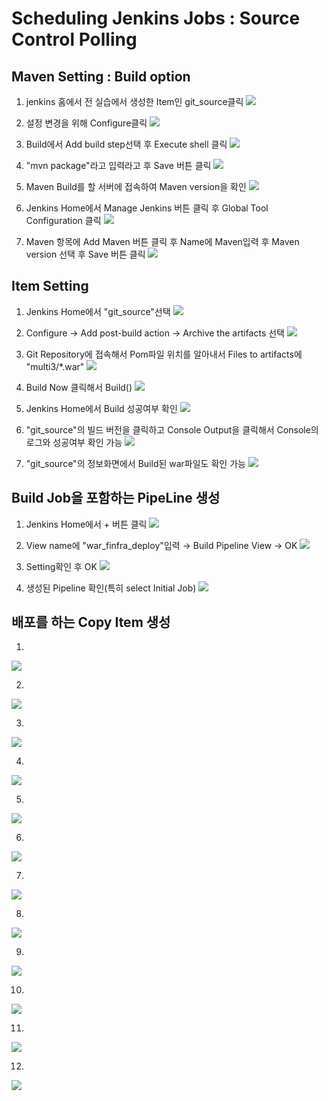 # Scheduling Jenkins Jobs  : Source Control Polling
## Maven Setting : Build option
1. jenkins 홈에서 전 실습에서 생성한 Item인 git_source클릭
![](img/1.png)
2. 설정 변경을 위해 Configure클릭
![](img/2.png)

3. Build에서 Add build step선택 후 Execute shell 클릭
![](img/3.png)
4. "mvn package"라고 입력라고 후 Save 버튼 클릭
![](img/4.png)

5. Maven Build를 할 서버에 접속하여 Maven version을 확인
![](img/5.png)

6. Jenkins Home에서 Manage Jenkins 버튼 클릭 후 Global Tool Configuration 클릭
![](img/6.png)

7. Maven 항목에 Add Maven 버튼 클릭 후 Name에 Maven입력 후 Maven version 선택 후 Save 버튼 클릭
![](img/7.png)

## Item Setting
1. Jenkins Home에서 "git_source"선택
![](img/i1.png)

2. Configure → Add post-build action → Archive the artifacts 선택
![](img/i2.png)

3. Git Repository에 접속해서 Pom파일 위치를 알아내서 Files to artifacts에 "multi3/*.war"
![](img/i3.png)

4. Build Now 클릭해서 Build()
![](img/i4.png)

5. Jenkins Home에서 Build 성공여부 확인
![](img/i5.png)

6. "git_source"의 빌드 버전을 클릭하고 Console Output을 클릭해서 Console의 로그와 성공여부 확인 가능
![](img/i6.png)

7. "git_source"의 정보화면에서 Build된 war파일도 확인 가능
![](img/i7.png)

## Build Job을 포함하는 PipeLine 생성
1. Jenkins Home에서 + 버튼 클릭
![](img/p1.png)

2. View name에 "war_finfra_deploy"입력 → Build Pipeline View → OK
![](img/p2.png)

3. Setting확인 후 OK
![](img/p3.png)

4. 생성된 Pipeline 확인(특히 select Initial Job)
![](img/p4.png)



## 배포를 하는 Copy Item 생성
1.
![](img/1.png)

2.
![](img/2.png)

3.
![](img/3.png)

4.
![](img/4.png)

5.
![](img/5.png)

6.
![](img/6.png)

7.
![](img/7.png)

8.
![](img/8.png)

9.
![](img/9.png)

10.
![](img/.10png)

11.
![](img/.11png)

12.
![](img/.12png)
